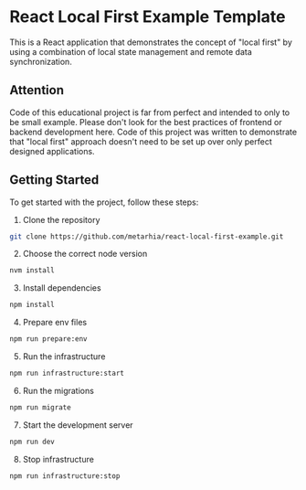 # React Local First Example Template

This is a React application that demonstrates the concept of "local first" by using a combination of local state management and remote data synchronization.

## Attention

Code of this educational project is far from perfect and intended to only to be small example.
Please don't look for the best practices of frontend or backend development here.
Code of this project was written to demonstrate that "local first" approach doesn't need to be set up over only perfect designed applications.

## Getting Started

To get started with the project, follow these steps:

1. Clone the repository

```bash
git clone https://github.com/metarhia/react-local-first-example.git
```

2. Choose the correct node version

```bash
nvm install
```

3. Install dependencies

```bash
npm install
```

4. Prepare env files

```bash
npm run prepare:env
```

5. Run the infrastructure

```bash
npm run infrastructure:start
```

6. Run the migrations

```bash
npm run migrate
```

7. Start the development server

```bash
npm run dev
```

8. Stop infrastructure

```bash
npm run infrastructure:stop
```
